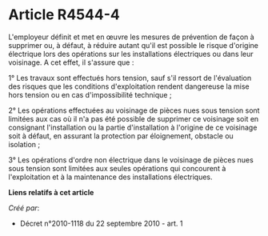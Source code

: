 # Article R4544-4

L'employeur définit et met en œuvre les mesures de prévention de façon à supprimer ou, à défaut, à réduire autant qu'il est
possible le risque d'origine électrique lors des opérations sur les installations électriques ou dans leur voisinage. A cet
effet, il s'assure que : 

1° Les travaux sont effectués hors tension, sauf s'il ressort de l'évaluation des risques que les conditions d'exploitation
rendent dangereuse la mise hors tension ou en cas d'impossibilité technique ; 

2° Les opérations effectuées au voisinage de pièces nues sous tension sont limitées aux cas où il n'a pas été possible de
supprimer ce voisinage soit en consignant l'installation ou la partie d'installation à l'origine de ce voisinage soit à
défaut, en assurant la protection par éloignement, obstacle ou isolation ; 

3° Les opérations d'ordre non électrique dans le voisinage de pièces nues sous tension sont limitées aux seules opérations
qui concourent à l'exploitation et à la maintenance des installations électriques.

**Liens relatifs à cet article**

_Créé par_:

  - Décret n°2010-1118 du 22 septembre 2010 - art. 1
